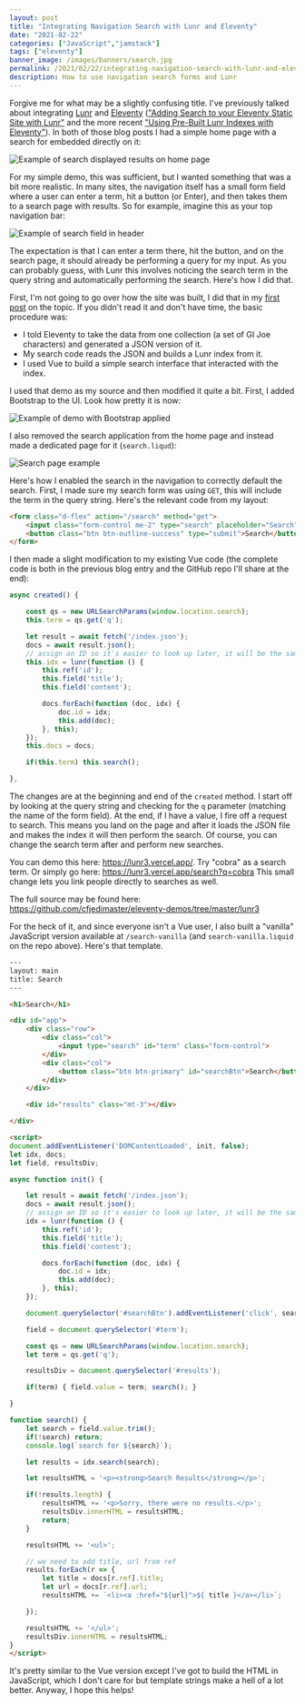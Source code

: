 ```yaml
---
layout: post
title: "Integrating Navigation Search with Lunr and Eleventy"
date: "2021-02-22"
categories: ["JavaScript","jamstack"]
tags: ["eleventy"]
banner_image: /images/banners/search.jpg
permalink: /2021/02/22/integrating-navigation-search-with-lunr-and-eleventy.html
description: How to use navigation search forms and Lunr
---
```


Forgive me for what may be a slightly confusing title. I've previously talked about integrating [Lunr](https://lunrjs.com/) and [Eleventy](https://www.11ty.dev/) (["Adding Search to your Eleventy Static Site with Lunr"](https://www.raymondcamden.com/2019/10/20/adding-search-to-your-eleventy-static-site-with-lunr) and the more recent ["Using Pre-Built Lunr Indexes with Eleventy"](https://www.raymondcamden.com/2021/01/22/using-pre-built-lunr-indexes-with-eleventy)). In both of those blog posts I had a simple home page with a search for embedded directly on it:

<p>
<img data-src="https://static.raymondcamden.com/images/2021/02/el1.jpg" alt="Example of search displayed results on home page" class="lazyload imgborder imgcenter">
</p>

For my simple demo, this was sufficient, but I wanted something that was a bit more realistic. In many sites, the navigation itself has a small form field where a user can enter a term, hit a button (or Enter), and then takes them to a search page with results. So for example, imagine this as your top navigation bar:

<p>
<img data-src="https://static.raymondcamden.com/images/2021/02/el2.jpg" alt="Example of search field in header" class="lazyload imgborder imgcenter">
</p>

The expectation is that I can enter a term there, hit the button, and on the search page, it should already be performing a query for my input. As you can probably guess, with Lunr this involves noticing the search term in the query string and automatically performing the search. Here's how I did that.

First, I'm not going to go over how the site was built, I did that in my [first post](https://www.raymondcamden.com/2019/10/20/adding-search-to-your-eleventy-static-site-with-lunr) on the topic. If you didn't read it and don't have time, the basic procedure was:

* I told Eleventy to take the data from one collection (a set of GI Joe characters) and generated a JSON version of it.
* My search code reads the JSON and builds a Lunr index from it.
* I used Vue to build a simple search interface that interacted with the index.

I used that demo as my source and then modified it quite a bit. First, I added Bootstrap to the UI. Look how pretty it is now:

<p>
<img data-src="https://static.raymondcamden.com/images/2021/02/el3.jpg" alt="Example of demo with Bootstrap applied" class="lazyload imgborder imgcenter">
</p>

I also removed the search application from the home page and instead made a dedicated page for it (`search.liqud`):

<p>
<img data-src="https://static.raymondcamden.com/images/2021/02/el4.jpg" alt="Search page example" class="lazyload imgborder imgcenter">
</p>

Here's how I enabled the search in the navigation to correctly default the search. First, I made sure my search form was using `GET`, this will include the term in the query string. Here's the relevant code from my layout:

```html
<form class="d-flex" action="/search" method="get">
	<input class="form-control me-2" type="search" placeholder="Search" aria-label="Search" name="q">
	<button class="btn btn-outline-success" type="submit">Search</button>
</form>
```

I then made a slight modification to my existing Vue code (the complete code is both in the previous blog entry and the GitHub repo I'll share at the end):

```js
async created() {

	const qs = new URLSearchParams(window.location.search);
	this.term = qs.get('q');

	let result = await fetch('/index.json');
	docs = await result.json();
	// assign an ID so it's easier to look up later, it will be the same as index
	this.idx = lunr(function () {
		this.ref('id');
		this.field('title');
		this.field('content');

		docs.forEach(function (doc, idx) {
			doc.id = idx;
			this.add(doc); 
		}, this);
	});
	this.docs = docs;

	if(this.term) this.search();

},
```

The changes are at the beginning and end of the `created` method. I start off by looking at the query string and checking for the `q` parameter (matching the name of the form field). At the end, if I have a value, I fire off a request to search. This means you land on the page and after it loads the JSON file and makes the index it will then perform the search. Of course, you can change the search term after and perform new searches.

You can demo this here: <https://lunr3.vercel.app/>. Try "cobra" as a search term. Or simply go here: <https://lunr3.vercel.app/search?q=cobra> This small change lets you link people directly to searches as well.

The full source may be found here: <https://github.com/cfjedimaster/eleventy-demos/tree/master/lunr3>

For the heck of it, and since everyone isn't a Vue user, I also built a "vanilla" JavaScript version available at `/search-vanilla` (and `search-vanilla.liquid` on the repo above). Here's that template.

```html
---
layout: main
title: Search
---

<h1>Search</h1>

<div id="app">
	<div class="row">
		<div class="col">
			<input type="search" id="term" class="form-control"> 
		</div>
		<div class="col">
			<button class="btn btn-primary" id="searchBtn">Search</button>
		</div>
	</div>

	<div id="results" class="mt-3"></div>

</div>

<script>
document.addEventListener('DOMContentLoaded', init, false);
let idx, docs;
let field, resultsDiv;

async function init() {

	let result = await fetch('/index.json');
	docs = await result.json();
	// assign an ID so it's easier to look up later, it will be the same as index
	idx = lunr(function () {
		this.ref('id');
		this.field('title');
		this.field('content');

		docs.forEach(function (doc, idx) {
			doc.id = idx;
			this.add(doc); 
		}, this);
	});

	document.querySelector('#searchBtn').addEventListener('click', search);

	field = document.querySelector('#term');

	const qs = new URLSearchParams(window.location.search);
	let term = qs.get('q');

	resultsDiv = document.querySelector('#results');

	if(term) { field.value = term; search(); }

}

function search() {
	let search = field.value.trim();
	if(!search) return;
	console.log(`search for ${search}`);

	let results = idx.search(search);

	let resultsHTML = '<p><strong>Search Results</strong></p>';

	if(!results.length) {
		resultsHTML += '<p>Sorry, there were no results.</p>';
		resultsDiv.innerHTML = resultsHTML;
		return;
	}

	resultsHTML += '<ul>';

	// we need to add title, url from ref
	results.forEach(r => {
		let title = docs[r.ref].title;
		let url = docs[r.ref].url;
		resultsHTML += `<li><a :href="${url}">${ title }</a></li>`;

	});

	resultsHTML += '</ul>';
	resultsDiv.innerHTML = resultsHTML;
}
</script>
```

It's pretty similar to the Vue version except I've got to build the HTML in JavaScript, which I don't care for but template strings make a hell of a lot better. Anyway, I hope this helps!